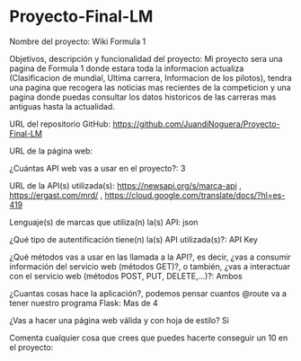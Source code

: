 # Proyecto-Final-LM

Nombre del proyecto: Wiki Formula 1

Objetivos, descripción y funcionalidad del proyecto: Mi proyecto sera una pagina de Formula 1 donde estara toda la informacion actualiza (Clasificacion de mundial, Ultima carrera, Informacion de los pilotos), tendra una pagina que recogera las noticias mas recientes de la competicion y una pagina donde puedas consultar los datos historicos de las carreras mas antiguas hasta la actualidad.

URL del repositorio GitHub: https://github.com/JuandiNoguera/Proyecto-Final-LM

URL de la página web:

¿Cuántas API web vas a usar en el proyecto?: 3

URL de la API(s) utilizada(s): https://newsapi.org/s/marca-api , https://ergast.com/mrd/ , https://cloud.google.com/translate/docs/?hl=es-419

Lenguaje(s) de marcas que utiliza(n) la(s) API: json

¿Qué tipo de autentificación tiene(n) la(s) API utilizada(s)?: API Key

¿Qué métodos vas a usar en las llamada a la API?, es decir, ¿vas a consumir información del servicio web (métodos GET)?, o también, ¿vas a interactuar con el servicio web (métodos POST, PUT, DELETE,...)?: Ambos

¿Cuantas cosas hace la aplicación?, podemos pensar cuantos @route va a tener nuestro programa Flask: Mas de 4

¿Vas a hacer una página web válida y con hoja de estilo? Si

Comenta cualquier cosa que crees que puedes hacerte conseguir un 10 en el proyecto:
